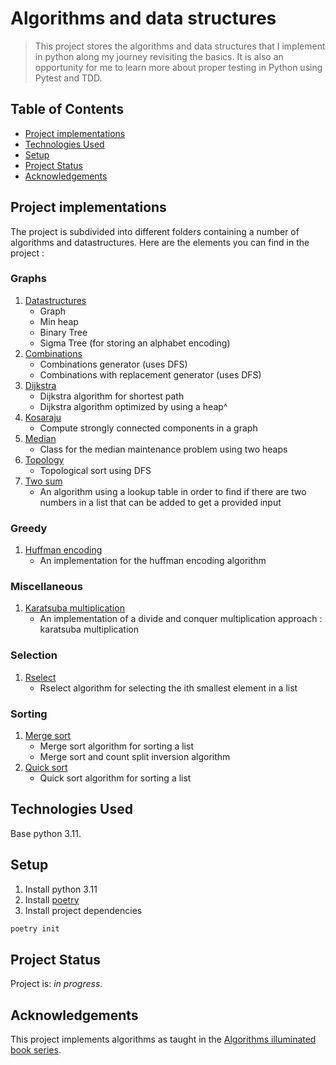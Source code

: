 # Algorithms and data structures
> This project stores the algorithms and data structures that I implement in python along my journey revisiting the basics.
> It is also an opportunity for me to learn more about proper testing in Python using Pytest and TDD.

## Table of Contents
* [Project implementations](#project-implementations)
* [Technologies Used](#technologies-used)
* [Setup](#setup)
* [Project Status](#project-status)
* [Acknowledgements](#acknowledgements)

## Project implementations

The project is subdivided into different folders containing a number of algorithms and datastructures. Here are the elements you can find in the project : 

### Graphs
1. [Datastructures](./graphs/datastructures.py)
    * Graph
    * Min heap
    * Binary Tree
    * Sigma Tree (for storing an alphabet encoding)
2. [Combinations](./graphs/combinations.py)
    * Combinations generator (uses DFS)
    * Combinations with replacement generator (uses DFS)
3. [Dijkstra](./graphs/dijkstra.py)
    * Dijkstra algorithm for shortest path
    * Dijkstra algorithm optimized by using a heap^
4. [Kosaraju](./graphs/kosaraju.py)
    * Compute strongly connected components in a graph
5. [Median](./graphs/median.py)
    * Class for the median maintenance problem using two heaps
6. [Topology](./graphs/topology.py)
    * Topological sort using DFS
7. [Two sum](./graphs/two_sum.py)
    * An algorithm using a lookup table in order to find if there are two numbers in a list that can be added to get a provided input

### Greedy
1. [Huffman encoding](./greedy/huffman.py)
    * An implementation for the huffman encoding algorithm

### Miscellaneous
1. [Karatsuba multiplication](./miscellaneous/karatsuba_multiplication.py)
    * An implementation of a divide and conquer multiplication approach : karatsuba multiplication

### Selection
1. [Rselect](./selection/rselect.py)
    * Rselect algorithm for selecting the ith smallest element in a list

### Sorting
1. [Merge sort](./sort/mergesort.py)
    * Merge sort algorithm for sorting a list
    * Merge sort and count split inversion algorithm
2. [Quick sort](./sort/quicksort.py)
    * Quick sort algorithm for sorting a list


## Technologies Used
Base python 3.11.


## Setup

1. Install python 3.11
2. Install [poetry](https://python-poetry.org/docs/#installation)
3. Install project dependencies
```bash
poetry init
``` 


## Project Status
Project is: _in progress_.


## Acknowledgements

This project implements algorithms as taught in the [Algorithms illuminated book series](https://www.algorithmsilluminated.org/).